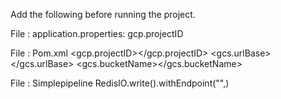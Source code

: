 Add the following before running the project.

File : application.properties:
                gcp.projectID

File : Pom.xml
                <gcp.projectID></gcp.projectID>
                <gcs.urlBase></gcs.urlBase>
                <gcs.bucketName></gcs.bucketName>

File : Simplepipeline
                RedisIO.write().withEndpoint("",)